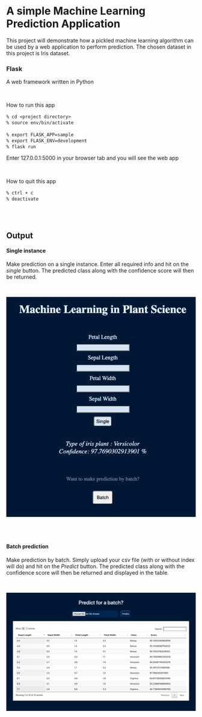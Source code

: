 # A simple Machine Learning Prediction Application 
This project will demonstrate how a pickled machine learning algorithm can be used by a web application to perform prediction. The chosen dataset in this project is Iris dataset.

### Flask
A web framework written in Python

<br />

How to run this app
```
% cd <project directory>
% source env/bin/activate

% export FLASK_APP=sample
% export FLASK_ENV=development
% flask run
```

Enter 127.0.0.1:5000 in your browser tab and you will see the web app

<br />

How to quit this app
```
% ctrl + c
% deactivate 
```

<br/>
<br/>

## Output
#### Single instance
Make prediction on a single instance. Enter all required info and hit on the *single* button. The predicted class along with the confidence score will then be returned.

<br />

![Sample Output I](https://github.com/Sins-Repo/ML-Prediction-App/blob/master/static/single-prediction.png?raw=true)

<br />
<br />

#### Batch prediction
Make prediction by batch. Simply upload your csv file (with or without index will do) and hit on the *Predict* button. The predicted class along with the confidence score will then be returned and displayed in the table.

<br />

![Sample Output I](https://github.com/Sins-Repo/ML-Prediction-App/blob/master/static/batch-prediction.png?raw=true)
